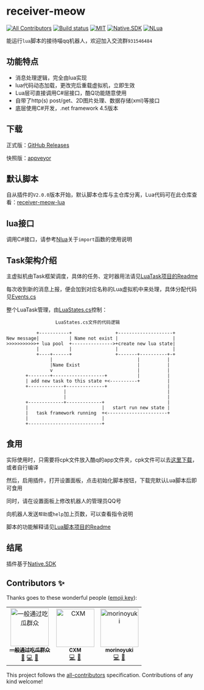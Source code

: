 # receiver-meow

[![All Contributors](https://img.shields.io/badge/all_contributors-3-orange.svg?style=flat-square)](#contributors)
[![Build status](https://ci.appveyor.com/api/projects/status/46tmg2sh60l7kekf?svg=true)](https://ci.appveyor.com/project/chenxuuu/receiver-meow)
[![MIT](https://img.shields.io/static/v1.svg?label=license&message=MIT&color=green)](https://github.com/chenxuuu/receiver-meow/blob/master/LICENSE)
[![Native.SDK](https://img.shields.io/badge/dependencies-Native.SDK-blueviolet.svg)](https://github.com/Jie2GG/Native.Csharp.Frame)
[![NLua](https://img.shields.io/badge/dependencies-NLua-green.svg)](https://github.com/NLua/NLua/)

能运行`lua`脚本的接待喵qq机器人，欢迎加入交流群`931546484`

## 功能特点

- 消息处理逻辑，完全由lua实现
- lua代码动态加载，更改完后重载虚拟机，立即生效
- Lua层可直接调用C#层接口，酷Q功能随意使用
- 自带了http(s) post/get、2D图片处理、数据存储(xml)等接口
- 底层使用C#开发，.net framework 4.5版本

## 下载

正式版：[GitHub Releases](https://github.com/chenxuuu/receiver-meow/releases)

快照版：[appveyor](https://ci.appveyor.com/project/chenxuuu/receiver-meow/build/artifacts)

## 默认脚本

自从插件的`V2.0.0`版本开始，默认脚本仓库与主仓库分离，Lua代码可在此仓库查看：[receiver-meow-lua](https://github.com/chenxuuu/receiver-meow-lua)

## lua接口

调用C#接口，请参考[Nlua](https://github.com/NLua/NLua/)关于`import`函数的使用说明

## Task架构介绍

主虚拟机由Task框架调度，具体的任务、定时器用法请见[LuaTask项目的Readme](https://github.com/chenxuuu/LuaTask-csharp)

每次收到新的消息上报，便会加到对应名称的Lua虚拟机中来处理，具体分配代码见[Events.cs](https://github.com/chenxuuu/receiver-meow/blob/Native.Csharp.Frame-4.0/ReceiverMeow/ReceiverMeow/App/Events.cs)

整个LuaTask管理，由[LuaStates.cs](https://github.com/chenxuuu/receiver-meow/blob/Native.Csharp.Frame-4.0/ReceiverMeow/ReceiverMeow/App/LuaEnv/LuaStates.cs)控制：

```log
                  LuaStates.cs文件的代码逻辑

           +-----------+                +--------------------+
New message|           | Name not exist |                    |
>>>>>>>>>>>+ lua pool  +--------------->+create new lua state|
           |           |                |                    |
           +----+------+                +-------+----------+-+
                |                               |          |
                |Name Exist                     |          |
                v                               |          |
       +--------+-------------------+           |          |
       | add new task to this state +<----------+          |
       +-------------+--------------+                      |
                     |                                     |
                     |                                     |
       +-------------+-------------+                       |
       |                           |   start run new state |
       |   task framework running  +<----------------------+
       |                           |
       +---------------------------+
```

## 食用

实际使用时，只需要将cpk文件放入酷q的app文件夹，cpk文件可以去[这里下载](https://github.com/chenxuuu/receiver-meow/releases/latest)，或者自行编译

然后，启用插件，打开设置面板，点击初始化脚本按钮，下载完默认Lua脚本后即可食用

同时，请在设置面板上修改机器人的管理员QQ号

向机器人发送`帮助`或`help`加上页数，可以查看指令说明

脚本的功能解释请见[Lua脚本项目的Readme](https://github.com/chenxuuu/receiver-meow-lua)

## 结尾

插件基于[Native.SDK](https://github.com/Jie2GG/Native.Csharp.Frame)

## Contributors ✨

Thanks goes to these wonderful people ([emoji key](https://allcontributors.org/docs/en/emoji-key)):

<!-- ALL-CONTRIBUTORS-LIST:START - Do not remove or modify this section -->
<!-- prettier-ignore -->
<table>
  <tr>
    <td align="center"><a href="https://github.com/NAGATOYUKl"><img src="https://avatars3.githubusercontent.com/u/42117627?v=4" width="100px;" alt="一般通过吃瓜群众"/><br /><sub><b>一般通过吃瓜群众</b></sub></a><br /><a href="#maintenance-NAGATOYUKl" title="Maintenance">🚧</a> <a href="https://github.com/chenxuuu/receiver-meow/commits?author=NAGATOYUKl" title="Code">💻</a> <a href="#ideas-NAGATOYUKl" title="Ideas, Planning, & Feedback">🤔</a></td>
    <td align="center"><a href="https://github.com/littlecxm"><img src="https://avatars0.githubusercontent.com/u/16154023?v=4" width="100px;" alt="CXM"/><br /><sub><b>CXM</b></sub></a><br /><a href="https://github.com/chenxuuu/receiver-meow/commits?author=littlecxm" title="Code">💻</a> <a href="https://github.com/chenxuuu/receiver-meow/issues?q=author%3Alittlecxm" title="Bug reports">🐛</a></td>
    <td align="center"><a href="https://github.com/morinoyuki"><img src="https://avatars1.githubusercontent.com/u/37149715?v=4" width="100px;" alt="morinoyuki"/><br /><sub><b>morinoyuki</b></sub></a><br /><a href="https://github.com/chenxuuu/receiver-meow/commits?author=morinoyuki" title="Code">💻</a> <a href="https://github.com/chenxuuu/receiver-meow/issues?q=author%3Amorinoyuki" title="Bug reports">🐛</a></td>
  </tr>
</table>

<!-- ALL-CONTRIBUTORS-LIST:END -->

This project follows the [all-contributors](https://github.com/all-contributors/all-contributors) specification. Contributions of any kind welcome!
